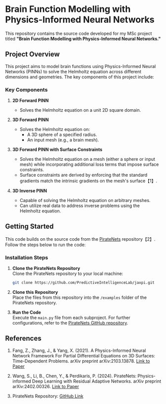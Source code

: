 # Brain Function Modelling with Physics-Informed Neural Networks

This repository contains the source code developed for my MSc project titled **"Brain Function Modelling with Physics-Informed Neural Networks."**

## Project Overview

This project aims to model brain functions using Physics-Informed Neural Networks (PINNs) to solve the Helmholtz equation across different dimensions and geometries. The key components of this project include:

### Key Components 

1. **2D Forward PINN**  
   - Solves the Helmholtz equation on a unit 2D square domain.

2. **3D Forward PINN**  
   - Solves the Helmholtz equation on:
     - A 3D sphere of a specified radius.
     - An input mesh (e.g., a brain mesh).

3. **3D Forward PINN with Surface Constraints**  
   - Solves the Helmholtz equation on a mesh (either a sphere or input mesh) while incorporating additional loss terms that impose surface constraints. 
   - Surface constraints are derived by enforcing that the standard gradients match the intrinsic gradients on the mesh's surface【1】.

4. **3D Inverse PINN**  
   - Capable of solving the Helmholtz equation on arbitrary meshes.
   - Can utilize real data to address inverse problems using the Helmholtz equation.

## Getting Started

This code builds on the source code from the [PirateNets](https://github.com/PredictiveIntelligenceLab/jaxpi/tree/main) repository【2】. Follow the steps below to run the code:

### Installation Steps

1. **Clone the PirateNets Repository**  
   Clone the PirateNets repository to your local machine:
   ```bash
   git clone https://github.com/PredictiveIntelligenceLab/jaxpi.git
   ```

2. **Clone this Repository**  
   Place the files from this repository into the `/examples` folder of the PirateNets repository.

3. **Run the Code**  
   Execute the `main.py` file from each subproject. For further configurations, refer to the [PirateNets GitHub repository](https://github.com/PredictiveIntelligenceLab/jaxpi/tree/main).

## References

1. Fang, Z., Zhang, J., & Yang, X. (2021). A Physics-Informed Neural Network Framework For Partial Differential Equations on 3D Surfaces: Time-Dependent Problems. arXiv preprint arXiv:2103.13878. [Link to Paper](https://arxiv.org/abs/2103.13878)

2. Wang, S., Li, B., Chen, Y., & Perdikaris, P. (2024). PirateNets: Physics-informed Deep Learning with Residual Adaptive Networks. arXiv preprint arXiv:2402.00326. [Link to Paper](https://arxiv.org/abs/2402.00326)

3. PirateNets Repository: [GitHub Link](https://github.com/PredictiveIntelligenceLab/jaxpi/tree/main)
